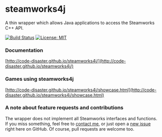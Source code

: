 # steamworks4j

A thin wrapper which allows Java applications to access the Steamworks C++ API.

[![Build Status](https://travis-ci.org/code-disaster/steamworks4j.svg?branch=master)](https://travis-ci.org/code-disaster/steamworks4j) [![License: MIT](https://img.shields.io/badge/License-MIT-yellow.svg)](https://opensource.org/licenses/MIT)

### Documentation
[http://code-disaster.github.io/steamworks4j/](http://code-disaster.github.io/steamworks4j/)

### Games using steamworks4j
[http://code-disaster.github.io/steamworks4j/showcase.html](http://code-disaster.github.io/steamworks4j/showcase.html)

### A note about feature requests and contributions

The wrapper does not implement all Steamworks interfaces and functions. If you miss something, feel free to [contact me](mailto:codi@code-disaster.com), or just open a [new issue](https://github.com/code-disaster/steamworks4j/issues) right here on GitHub. Of course, pull requests are welcome too.
